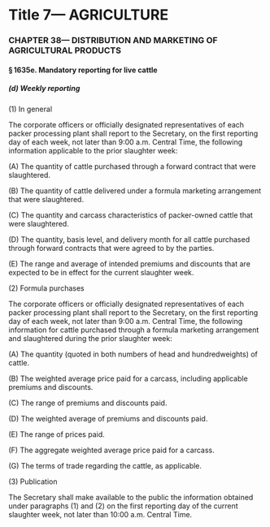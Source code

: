 
# Title 7— AGRICULTURE
### CHAPTER 38— DISTRIBUTION AND MARKETING OF AGRICULTURAL PRODUCTS
#### § 1635e. Mandatory reporting for live cattle
##### (d) Weekly reporting

(1) In general

The corporate officers or officially designated representatives of each packer processing plant shall report to the Secretary, on the first reporting day of each week, not later than 9:00 a.m. Central Time, the following information applicable to the prior slaughter week:

(A) The quantity of cattle purchased through a forward contract that were slaughtered.

(B) The quantity of cattle delivered under a formula marketing arrangement that were slaughtered.

(C) The quantity and carcass characteristics of packer-owned cattle that were slaughtered.

(D) The quantity, basis level, and delivery month for all cattle purchased through forward contracts that were agreed to by the parties.

(E) The range and average of intended premiums and discounts that are expected to be in effect for the current slaughter week.

(2) Formula purchases

The corporate officers or officially designated representatives of each packer processing plant shall report to the Secretary, on the first reporting day of each week, not later than 9:00 a.m. Central Time, the following information for cattle purchased through a formula marketing arrangement and slaughtered during the prior slaughter week:

(A) The quantity (quoted in both numbers of head and hundredweights) of cattle.

(B) The weighted average price paid for a carcass, including applicable premiums and discounts.

(C) The range of premiums and discounts paid.

(D) The weighted average of premiums and discounts paid.

(E) The range of prices paid.

(F) The aggregate weighted average price paid for a carcass.

(G) The terms of trade regarding the cattle, as applicable.

(3) Publication

The Secretary shall make available to the public the information obtained under paragraphs (1) and (2) on the first reporting day of the current slaughter week, not later than 10:00 a.m. Central Time.
